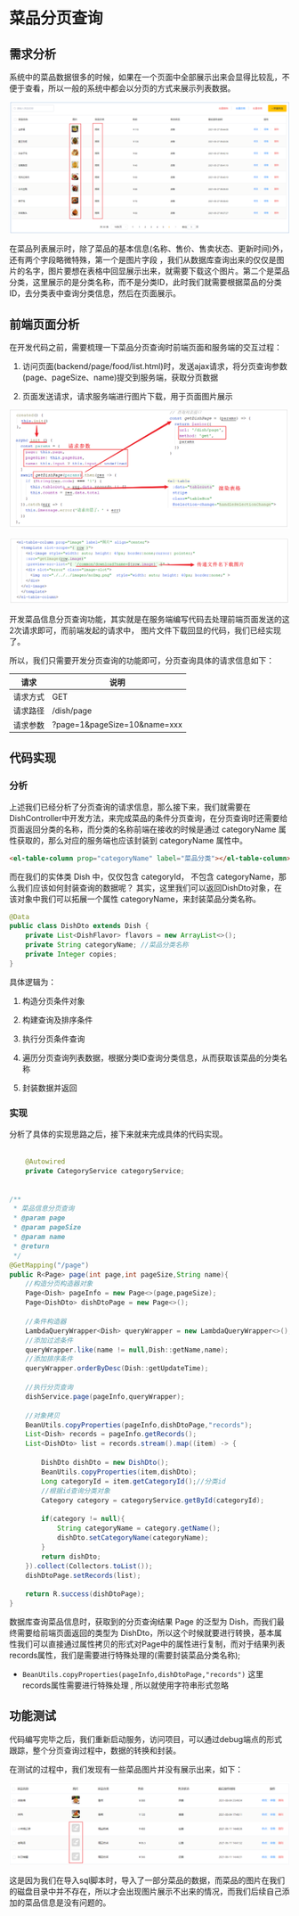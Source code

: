 # 菜品分页查询

## 需求分析

系统中的菜品数据很多的时候，如果在一个页面中全部展示出来会显得比较乱，不便于查看，所以一般的系统中都会以分页的方式来展示列表数据。

![image-20210804223703893.png](../../../../_resources/image-20210804223703893.png)

在菜品列表展示时，除了菜品的基本信息(名称、售价、售卖状态、更新时间)外，还有两个字段略微特殊，第一个是图片字段 ，我们从数据库查询出来的仅仅是图片的名字，图片要想在表格中回显展示出来，就需要下载这个图片。第二个是菜品分类，这里展示的是分类名称，而不是分类ID，此时我们就需要根据菜品的分类ID，去分类表中查询分类信息，然后在页面展示。

## 前端页面分析

在开发代码之前，需要梳理一下菜品分页查询时前端页面和服务端的交互过程：

1. 访问页面(backend/page/food/list.html)时，发送ajax请求，将分页查询参数(page、pageSize、name)提交到服务端，获取分页数据

2. 页面发送请求，请求服务端进行图片下载，用于页面图片展示


![image-20210804224842336.png](../../../../_resources/image-20210804224842336.png)

![image-20210804225259854.png](../../../../_resources/image-20210804225259854.png)

开发菜品信息分页查询功能，其实就是在服务端编写代码去处理前端页面发送的这2次请求即可，而前端发起的请求中， 图片文件下载回显的代码，我们已经实现了。

所以，我们只需要开发分页查询的功能即可，分页查询具体的请求信息如下：

| 请求     | 说明                         |
| -------- | ---------------------------- |
| 请求方式 | GET                          |
| 请求路径 | /dish/page                   |
| 请求参数 | ?page=1&pageSize=10&name=xxx |

## 代码实现

### 分析

上述我们已经分析了分页查询的请求信息，那么接下来，我们就需要在 DishController中开发方法，来完成菜品的条件分页查询，在分页查询时还需要给页面返回分类的名称，而分类的名称前端在接收的时候是通过 categoryName 属性获取的，那么对应的服务端也应该封装到 categoryName 属性中。

```html
<el-table-column prop="categoryName" label="菜品分类"></el-table-column>
```



而在我们的实体类 Dish 中，仅仅包含 categoryId， 不包含 categoryName，那么我们应该如何封装查询的数据呢？ 其实，这里我们可以返回DishDto对象，在该对象中我们可以拓展一个属性 categoryName，来封装菜品分类名称。

```java
@Data
public class DishDto extends Dish {
    private List<DishFlavor> flavors = new ArrayList<>();
    private String categoryName; //菜品分类名称
    private Integer copies;
}
```



具体逻辑为： 

1. 构造分页条件对象

2. 构建查询及排序条件

3. 执行分页条件查询

4. 遍历分页查询列表数据，根据分类ID查询分类信息，从而获取该菜品的分类名称

5. 封装数据并返回



### 实现

分析了具体的实现思路之后，接下来就来完成具体的代码实现。

```java

    @Autowired
    private CategoryService categoryService;


/**
 * 菜品信息分页查询
 * @param page
 * @param pageSize
 * @param name
 * @return
 */
@GetMapping("/page")
public R<Page> page(int page,int pageSize,String name){
    //构造分页构造器对象
    Page<Dish> pageInfo = new Page<>(page,pageSize);
    Page<DishDto> dishDtoPage = new Page<>();

    //条件构造器
    LambdaQueryWrapper<Dish> queryWrapper = new LambdaQueryWrapper<>();
    //添加过滤条件
    queryWrapper.like(name != null,Dish::getName,name);
    //添加排序条件
    queryWrapper.orderByDesc(Dish::getUpdateTime);

    //执行分页查询
    dishService.page(pageInfo,queryWrapper);

    //对象拷贝
    BeanUtils.copyProperties(pageInfo,dishDtoPage,"records");
    List<Dish> records = pageInfo.getRecords();
    List<DishDto> list = records.stream().map((item) -> {
        
        DishDto dishDto = new DishDto();
        BeanUtils.copyProperties(item,dishDto);
        Long categoryId = item.getCategoryId();//分类id
        //根据id查询分类对象
        Category category = categoryService.getById(categoryId);
        
        if(category != null){
            String categoryName = category.getName();
            dishDto.setCategoryName(categoryName);
        }
        return dishDto;
    }).collect(Collectors.toList());
    dishDtoPage.setRecords(list);
    
    return R.success(dishDtoPage);
}
```

数据库查询菜品信息时，获取到的分页查询结果 Page 的泛型为 Dish，而我们最终需要给前端页面返回的类型为 DishDto，所以这个时候就要进行转换，基本属性我们可以直接通过属性拷贝的形式对Page中的属性进行复制，而对于结果列表 records属性，我们是需要进行特殊处理的(需要封装菜品分类名称);

- `BeanUtils.copyProperties(pageInfo,dishDtoPage,"records")` 这里 records属性需要进行特殊处理 , 所以就使用字符串形式忽略


## 功能测试

代码编写完毕之后，我们重新启动服务，访问项目，可以通过debug端点的形式跟踪，整个分页查询过程中，数据的转换和封装。 

在测试的过程中，我们发现有一些菜品图片并没有展示出来，如下： 

![image-20210805100944028.png](../../../../_resources/image-20210805100944028.png)

这是因为我们在导入sql脚本时，导入了一部分菜品的数据，而菜品的图片在我们的磁盘目录中并不存在，所以才会出现图片展示不出来的情况，而我们后续自己添加的菜品信息是没有问题的。































































